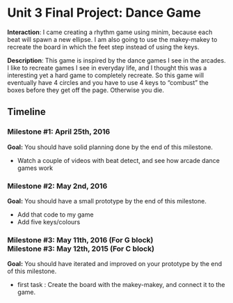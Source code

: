 <h1>Unit 3 Final Project: Dance Game</h1>

<strong>Interaction</strong>: I came creating a rhythm game using minim, because each beat will spawn a new ellipse. I am also going to use the makey-makey to recreate the board in which the feet step instead of using the keys. 

<strong>Description</strong>: This game is inspired by the dance games I see in the arcades. I like to recreate games I see in everyday life, and I thought this was a interesting yet a hard game to completely recreate. So this game will eventually have 4 circles and you have to use 4 keys to “combust” the boxes before they get off the page. Otherwise you die. 

<h2>Timeline</h2>

<div>
  <h3>Milestone #1: April 25th, 2016 </h3>
  <strong>Goal:</strong> You should have solid planning done by the end of this milestone.
  <ul>
    <li>Watch a couple of videos with beat detect, and see how arcade dance games work</li>
  </ul>
</div>

<p>
  <h3>Milestone #2: May 2nd, 2016 </h3>
  <strong>Goal:</strong> You should have a small prototype by the end of this milestone.
  <ul>
    <li>Add that code to my game</li>
    <li>Add five keys/colours</li>
  </ul>
</p>

<div>
  <h3>Milestone #3: May 11th, 2016 (For G block)</br>
  Milestone #3: May 12th, 2015 (For C block) </h3>
  <strong>Goal:</strong> You should have iterated and improved on your prototype by the end of this milestone.
  <ul>
    <li>first task : Create the board with the makey-makey, and connect it to the game.
  </ul>
</div>
